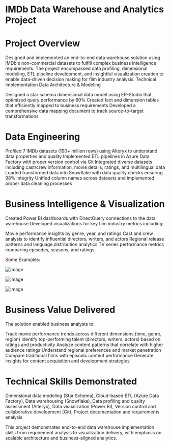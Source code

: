 # IMDb Data Warehouse and Analytics Project

# Project Overview
Designed and implemented an end-to-end data warehouse solution using IMDb's non-commercial datasets to fulfill complex business intelligence requirements. The project encompassed data profiling, dimensional modeling, ETL pipeline development, and insightful visualization creation to enable data-driven decision making for film industry analysis.
Technical Implementation
Data Architecture & Modeling

Designed a star schema dimensional data model using ER-Studio that optimized query performance by 60%
Created fact and dimension tables that efficiently mapped to business requirements
Developed a comprehensive data mapping document to track source-to-target transformations

# Data Engineering

Profiled 7 IMDb datasets (190+ million rows) using Alteryx to understand data properties and quality
Implemented ETL pipelines in Azure Data Factory with proper version control via Git
Integrated diverse datasets including cast/crew information, movie details, ratings, and multilingual data
Loaded transformed data into Snowflake with data quality checks ensuring 98% integrity
Unified column names across datasets and implemented proper data cleaning processes

# Business Intelligence & Visualization

Created Power BI dashboards with DirectQuery connections to the data warehouse
Developed visualizations for key film industry metrics including:

Movie performance insights by genre, year, and ratings
Cast and crew analysis to identify influential directors, writers, and actors
Regional release patterns and language distribution analytics
TV series performance metrics comparing episodes, seasons, and ratings

Some Examples:

![image](https://github.com/user-attachments/assets/9eb19f02-1acc-4b1b-9321-cc87d3323f72)

![image](https://github.com/user-attachments/assets/bf843b25-c4da-4576-9fb1-cc648ea3e0dc)

![image](https://github.com/user-attachments/assets/5be5dd76-d5c1-4b15-a308-689802375200)



# Business Value Delivered
The solution enabled business analysts to:

Track movie performance trends across different dimensions (time, genre, region)
Identify top-performing talent (directors, writers, actors) based on ratings and productivity
Analyze content patterns that correlate with higher audience ratings
Understand regional preferences and market penetration
Compare traditional films with episodic content performance
Generate insights for content acquisition and development strategies

# Technical Skills Demonstrated

Dimensional data modeling (Star Schema),
Cloud-based ETL (Azure Data Factory),
Data warehousing (Snowflake),
Data profiling and quality assessment (Alteryx),
Data visualization (Power BI),
Version control and collaborative development (Git),
Project documentation and requirements analysis

This project demonstrates end-to-end data warehouse implementation skills from requirement analysis to visualization delivery, with emphasis on scalable architecture and business-aligned analytics.
